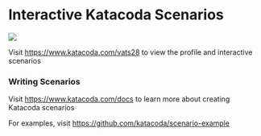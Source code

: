 # Interactive Katacoda Scenarios

[![](http://shields.katacoda.com/katacoda/vats28/count.svg)](https://www.katacoda.com/vats28 "Get your profile on Katacoda.com")

Visit https://www.katacoda.com/vats28 to view the profile and interactive scenarios

### Writing Scenarios
Visit https://www.katacoda.com/docs to learn more about creating Katacoda scenarios

For examples, visit https://github.com/katacoda/scenario-example

